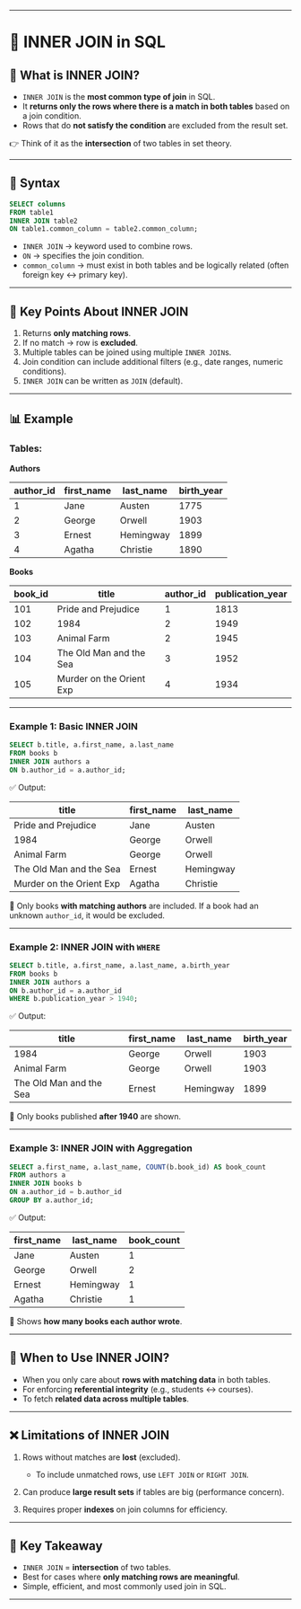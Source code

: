 
---

# 🔗 INNER JOIN in SQL

## 📝 What is INNER JOIN?

* `INNER JOIN` is the **most common type of join** in SQL.
* It **returns only the rows where there is a match in both tables** based on a join condition.
* Rows that do **not satisfy the condition** are excluded from the result set.

👉 Think of it as the **intersection** of two tables in set theory.

---

## 📌 Syntax

```sql
SELECT columns
FROM table1
INNER JOIN table2
ON table1.common_column = table2.common_column;
```

* `INNER JOIN` → keyword used to combine rows.
* `ON` → specifies the join condition.
* `common_column` → must exist in both tables and be logically related (often foreign key ↔ primary key).

---

## 🎯 Key Points About INNER JOIN

1. Returns **only matching rows**.
2. If no match → row is **excluded**.
3. Multiple tables can be joined using multiple `INNER JOIN`s.
4. Join condition can include additional filters (e.g., date ranges, numeric conditions).
5. `INNER JOIN` can be written as `JOIN` (default).

---

## 📊 Example

### Tables:

**Authors**

| author\_id | first\_name | last\_name | birth\_year |
| ---------- | ----------- | ---------- | ----------- |
| 1          | Jane        | Austen     | 1775        |
| 2          | George      | Orwell     | 1903        |
| 3          | Ernest      | Hemingway  | 1899        |
| 4          | Agatha      | Christie   | 1890        |

**Books**

| book\_id | title                    | author\_id | publication\_year |
| -------- | ------------------------ | ---------- | ----------------- |
| 101      | Pride and Prejudice      | 1          | 1813              |
| 102      | 1984                     | 2          | 1949              |
| 103      | Animal Farm              | 2          | 1945              |
| 104      | The Old Man and the Sea  | 3          | 1952              |
| 105      | Murder on the Orient Exp | 4          | 1934              |

---

### Example 1: Basic INNER JOIN

```sql
SELECT b.title, a.first_name, a.last_name
FROM books b
INNER JOIN authors a
ON b.author_id = a.author_id;
```

✅ Output:

| title                    | first\_name | last\_name |
| ------------------------ | ----------- | ---------- |
| Pride and Prejudice      | Jane        | Austen     |
| 1984                     | George      | Orwell     |
| Animal Farm              | George      | Orwell     |
| The Old Man and the Sea  | Ernest      | Hemingway  |
| Murder on the Orient Exp | Agatha      | Christie   |

🔎 Only books **with matching authors** are included. If a book had an unknown `author_id`, it would be excluded.

---

### Example 2: INNER JOIN with `WHERE`

```sql
SELECT b.title, a.first_name, a.last_name, a.birth_year
FROM books b
INNER JOIN authors a
ON b.author_id = a.author_id
WHERE b.publication_year > 1940;
```

✅ Output:

| title                   | first\_name | last\_name | birth\_year |
| ----------------------- | ----------- | ---------- | ----------- |
| 1984                    | George      | Orwell     | 1903        |
| Animal Farm             | George      | Orwell     | 1903        |
| The Old Man and the Sea | Ernest      | Hemingway  | 1899        |

📌 Only books published **after 1940** are shown.

---

### Example 3: INNER JOIN with Aggregation

```sql
SELECT a.first_name, a.last_name, COUNT(b.book_id) AS book_count
FROM authors a
INNER JOIN books b
ON a.author_id = b.author_id
GROUP BY a.author_id;
```

✅ Output:

| first\_name | last\_name | book\_count |
| ----------- | ---------- | ----------- |
| Jane        | Austen     | 1           |
| George      | Orwell     | 2           |
| Ernest      | Hemingway  | 1           |
| Agatha      | Christie   | 1           |

📌 Shows **how many books each author wrote**.

---

## 🚀 When to Use INNER JOIN?

* When you only care about **rows with matching data** in both tables.
* For enforcing **referential integrity** (e.g., students ↔ courses).
* To fetch **related data across multiple tables**.

---

## ❌ Limitations of INNER JOIN

1. Rows without matches are **lost** (excluded).

   * To include unmatched rows, use `LEFT JOIN` or `RIGHT JOIN`.
2. Can produce **large result sets** if tables are big (performance concern).
3. Requires proper **indexes** on join columns for efficiency.

---

## 🧠 Key Takeaway

* `INNER JOIN` = **intersection** of two tables.
* Best for cases where **only matching rows are meaningful**.
* Simple, efficient, and most commonly used join in SQL.

---

